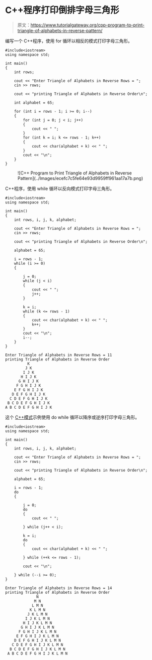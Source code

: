 # C++程序打印倒排字母三角形

> 原文：<https://www.tutorialgateway.org/cpp-program-to-print-triangle-of-alphabets-in-reverse-pattern/>

编写一个 C++程序，使用 for 循环以相反的模式打印字母三角形。

```
#include<iostream>
using namespace std;

int main()
{
	int rows;

	cout << "Enter Triangle of Alphabets in Reverse Rows = ";
	cin >> rows;

	cout << "printing Triangle of Alphabets in Reverse Order\n";

	int alphabet = 65;

	for (int i = rows - 1; i >= 0; i--)
	{
		for (int j = 0; j < i; j++)
		{
			cout << " ";
		}
		for (int k = i; k <= rows - 1; k++)
		{
			cout << char(alphabet + k) << " ";
		}
		cout << "\n";
	}
}
```

<figure class="wp-block-image size-large">![C++ Program to Print Triangle of Alphabets in Reverse Pattern](../Images/ecefc7c5fe64e93d9959ff961aa17a7b.png)</figure>

C++程序，使用 while 循环以反向模式打印字母三角形。

```
#include<iostream>
using namespace std;

int main()
{
	int rows, i, j, k, alphabet;

	cout << "Enter Triangle of Alphabets in Reverse Rows = ";
	cin >> rows;

	cout << "printing Triangle of Alphabets in Reverse Order\n";

	alphabet = 65;

	i = rows - 1;
	while (i >= 0)
	{

		j = 0;
		while (j < i)
		{
			cout << " ";
			j++;
		}

		k = i;
		while (k <= rows - 1)
		{
			cout << char(alphabet + k) << " ";
			k++;
		}
		cout << "\n";
		i--;
	}
}
```

```
Enter Triangle of Alphabets in Reverse Rows = 11
printing Triangle of Alphabets in Reverse Order
          K 
         J K 
        I J K 
       H I J K 
      G H I J K 
     F G H I J K 
    E F G H I J K 
   D E F G H I J K 
  C D E F G H I J K 
 B C D E F G H I J K 
A B C D E F G H I J K 
```

这个 [C++模式](https://www.tutorialgateway.org/cpp-programs/)示例使用 do while 循环以降序或逆序打印字母三角形。

```
#include<iostream>
using namespace std;

int main()
{
	int rows, i, j, k, alphabet;

	cout << "Enter Triangle of Alphabets in Reverse Rows = ";
	cin >> rows;

	cout << "printing Triangle of Alphabets in Reverse Order\n";

	alphabet = 65;

	i = rows - 1;
	do
	{

		j = 0;
		do
		{
			cout << " ";

		} while (j++ < i);

		k = i;
		do
		{
			cout << char(alphabet + k) << " ";

		} while (++k <= rows - 1);

		cout << "\n";

	} while (--i >= 0);
}
```

```
Enter Triangle of Alphabets in Reverse Rows = 14
printing Triangle of Alphabets in Reverse Order
              N 
             M N 
            L M N 
           K L M N 
          J K L M N 
         I J K L M N 
        H I J K L M N 
       G H I J K L M N 
      F G H I J K L M N 
     E F G H I J K L M N 
    D E F G H I J K L M N 
   C D E F G H I J K L M N 
  B C D E F G H I J K L M N 
 A B C D E F G H I J K L M N 
```